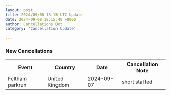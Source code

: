 ```yaml
---
layout: post
title: 2024/09/08 18:15 UTC Update
date: 2024-09-08 18:15:49 +0000
author: Cancellations Bot
category: 'Cancellation Update'

---
```


<h3>New Cancellations</h3>
<div class='hscrollable'>
<table style='width: 100%'>
    <tr>
        <th>Event</th>
        <th>Country</th>
        <th>Date</th>
        <th>Cancellation Note</th>
    </tr>
    <tr>
        <td>Feltham parkrun</td>
        <td>United Kingdom</td>
        <td>2024-09-07</td>
        <td>short staffed</td>
    </tr>
</table>
</div>
